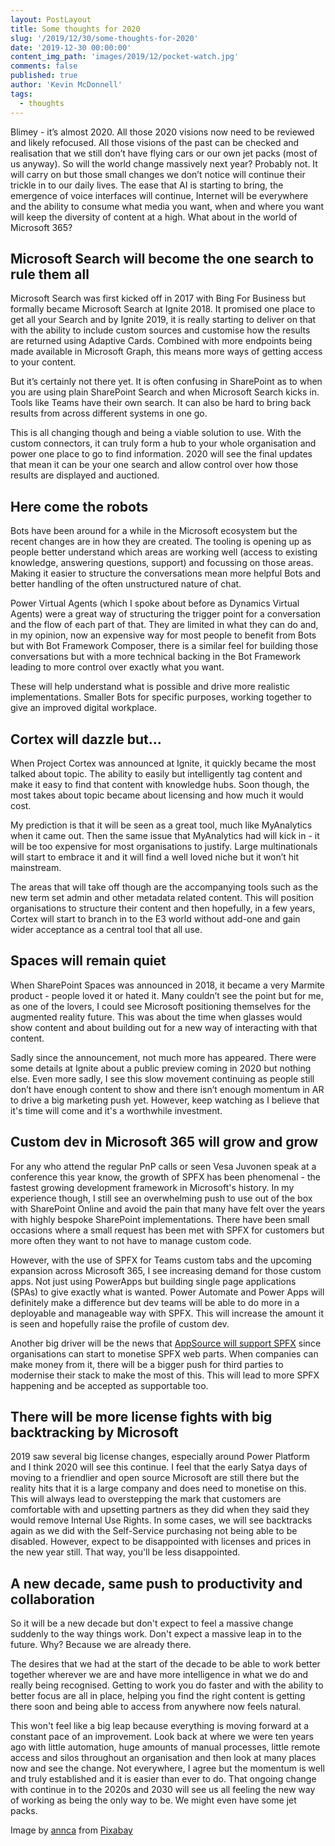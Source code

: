 ```yaml
---
layout: PostLayout
title: Some thoughts for 2020
slug: '/2019/12/30/some-thoughts-for-2020'
date: '2019-12-30 00:00:00'
content_img_path: 'images/2019/12/pocket-watch.jpg'
comments: false
published: true
author: 'Kevin McDonnell'
tags:
  - thoughts
---
```


Blimey - it’s almost 2020. All those 2020 visions now need to be reviewed and likely refocused. All those visions of the past can be checked and realisation that we still don’t have flying cars or our own jet packs (most of us anyway). So will the world change massively next year? Probably not. It will carry on but those small changes we don’t notice will continue their trickle in to our daily lives. The ease that AI is starting to bring, the emergence of voice interfaces will continue, Internet will be everywhere and the ability to consume what media you want, when and where you want will keep the diversity of content at a high. What about in the world of Microsoft 365?

## Microsoft Search will become the one search to rule them all

Microsoft Search was first kicked off in 2017 with Bing For Business but formally became Microsoft Search at Ignite 2018. It promised one place to get all your Search and by Ignite 2019, it is really starting to deliver on that with the ability to include custom sources and customise how the results are returned using Adaptive Cards. Combined with more endpoints being made available in Microsoft Graph, this means more ways of getting access to your content.

But it’s certainly not there yet. It is often confusing in SharePoint as to when you are using plain SharePoint Search and when Microsoft Search kicks in. Tools like Teams have their own search. It can also be hard to bring back results from across different systems in one go.

This is all changing though and being a viable solution to use. With the custom connectors, it can truly form a hub to your whole organisation and power one place to go to find information. 2020 will see the final updates that mean it can be your one search and allow control over how those results are displayed and auctioned.

## Here come the robots

Bots have been around for a while in the Microsoft ecosystem but the recent changes are in how they are created. The tooling is opening up as people better understand which areas are working well (access to existing knowledge, answering questions, support) and focussing on those areas. Making it easier to structure the conversations mean more helpful Bots and better handling of the often unstructured nature of chat.

Power Virtual Agents (which I spoke about before as Dynamics Virtual Agents) were a great way of structuring the trigger point for a conversation and the flow of each part of that. They are limited in what they can do and, in my opinion, now an expensive way for most people to benefit from Bots but with Bot Framework Composer, there is a similar feel for building those conversations but with a more technical backing in the Bot Framework leading to more control over exactly what you want.

These will help understand what is possible and drive more realistic implementations. Smaller Bots for specific purposes, working together to give an improved digital workplace.

## Cortex will dazzle but…

When Project Cortex was announced at Ignite, it quickly became the most talked about topic. The ability to easily but intelligently tag content and make it easy to find that content with knowledge hubs. Soon though, the most takes about topic became about licensing and how much it would cost.

My prediction is that it will be seen as a great tool, much like MyAnalytics when it came out. Then the same issue that MyAnalytics had will kick in - it will be too expensive for most organisations to justify. Large multinationals will start to embrace it and it will find a well loved niche but it won’t hit mainstream.

The areas that will take off though are the accompanying tools such as the new term set admin and other metadata related content. This will position organisations to structure their content and then hopefully, in a few years, Cortex will start to branch in to the E3 world without add-one and gain wider acceptance as a central tool that all use.

## Spaces will remain quiet

When SharePoint Spaces was announced in 2018, it became a very Marmite product - people loved it or hated it. Many couldn’t see the point but for me, as one of the lovers, I could see Microsoft positioning themselves for the augmented reality future. This was about the time when glasses would show content and about building out for a new way of interacting with that content.

Sadly since the announcement, not much more has appeared. There were some details at Ignite about a public preview coming in 2020 but nothing else. Even more sadly, I see this slow movement continuing as people still don’t have enough content to show and there isn’t enough momentum in AR to drive a big marketing push yet. However, keep watching as I believe that it's time will come and it's a worthwhile investment.

## Custom dev in Microsoft 365 will grow and grow

For any who attend the regular PnP calls or seen Vesa Juvonen speak at a conference this year know, the growth of SPFX has been phenomenal - the fastest growing development framework in Microsoft's history. In my experience though, I still see an overwhelming push to use out of the box with SharePoint Online and avoid the pain that many have felt over the years with highly bespoke SharePoint implementations. There have been small occasions where a small request has been met with SPFX for customers but more often they want to not have to manage custom code.

However, with the use of SPFX for Teams custom tabs and the upcoming expansion across Microsoft 365, I see increasing demand for those custom apps. Not just using PowerApps but building single page applications (SPAs) to give exactly what is wanted. Power Automate and Power Apps will definitely make a difference but dev teams will be able to do more in a deployable and manageable way with SPFX. This will increase the amount it is seen and hopefully raise the profile of custom dev.

Another big driver will be the news that [AppSource will support SPFX](https://developer.microsoft.com/en-us/office/blogs/sharepoint-framework-community-call-recording-5th-of-december-2019/) since organisations can start to monetise SPFX web parts. When companies can make money from it, there will be a bigger push for third parties to modernise their stack to make the most of this. This will lead to more SPFX happening and be accepted as supportable too.

## There will be more license fights with big backtracking by Microsoft

2019 saw several big license changes, especially around Power Platform and I think 2020 will see this continue. I feel that the early Satya days of moving to a friendlier and open source Microsoft are still there but the reality hits that it is a large company and does need to monetise on this. This will always lead to overstepping the mark that customers are comfortable with and upsetting partners as they did when they said they would remove Internal Use Rights. In some cases, we will see backtracks again as we did with the Self-Service purchasing not being able to be disabled. However, expect to be disappointed with licenses and prices in the new year still. That way, you'll be less disappointed.

## A new decade, same push to productivity and collaboration

So it will be a new decade but don't expect to feel a massive change suddenly to the way things work. Don't expect a massive leap in to the future. Why? Because we are already there.

The desires that we had at the start of the decade to be able to work better together wherever we are and have more intelligence in what we do and really being recognised. Getting to work you do faster and with the ability to better focus are all in place, helping you find the right content is getting there soon and being able to access from anywhere now feels natural.

This won't feel like a big leap because everything is moving forward at a constant pace of an improvement. Look back at where we were ten years ago with little automation, huge amounts of manual processes, little remote access and silos throughout an organisation and then look at many places now and see the change. Not everywhere, I agree but the momentum is well and truly established and it is easier than ever to do. That ongoing change with continue in to the 2020s and 2030 will see us all feeling the new way of working as being the only way to be. We might even have some jet packs.

Image by [annca](https://pixabay.com/users/annca-1564471/?utm_source=link-attribution&utm_medium=referral&utm_campaign=image&utm_content=1637396) from [Pixabay](https://pixabay.com/?utm_source=link-attribution&utm_medium=referral&utm_campaign=image&utm_content=1637396)
